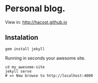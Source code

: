 # Personal blog.
View in: <http://hacost.github.io>

## Instalation

    gem install jekyll

Running in seconds your awesome site.
    
    cd my_awesome-site
    jekyll serve
    # => Now browse to http://localhost:4000

